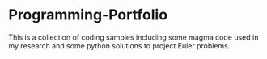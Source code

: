 # Programming-Portfolio
This is a collection of coding samples including some magma code used in my research and some python solutions to project Euler problems.
